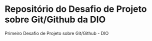 # Repositório do Desafio de Projeto sobre Git/Github da DIO
Primeiro Desafio de Projeto sobre Git/Github - DIO

